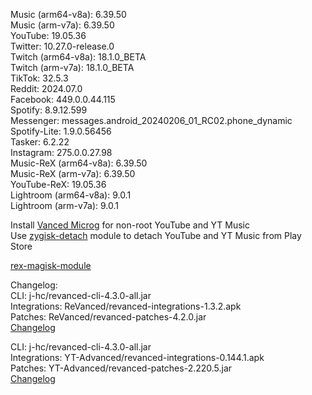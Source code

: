 Music (arm64-v8a): 6.39.50  
Music (arm-v7a): 6.39.50  
YouTube: 19.05.36  
Twitter: 10.27.0-release.0  
Twitch (arm64-v8a): 18.1.0_BETA  
Twitch (arm-v7a): 18.1.0_BETA  
TikTok: 32.5.3  
Reddit: 2024.07.0  
Facebook: 449.0.0.44.115  
Spotify: 8.9.12.599  
Messenger: messages.android_20240206_01_RC02.phone_dynamic  
Spotify-Lite: 1.9.0.56456  
Tasker: 6.2.22  
Instagram: 275.0.0.27.98  
Music-ReX (arm64-v8a): 6.39.50  
Music-ReX (arm-v7a): 6.39.50  
YouTube-ReX: 19.05.36  
Lightroom (arm64-v8a): 9.0.1  
Lightroom (arm-v7a): 9.0.1  

Install [Vanced Microg](https://github.com/TeamVanced/VancedMicroG/releases) for non-root YouTube and YT Music  
Use [zygisk-detach](https://github.com/j-hc/zygisk-detach) module to detach YouTube and YT Music from Play Store  

[rex-magisk-module](https://github.com/LemonyOwO/rex-magisk-module)  

Changelog:  
CLI: j-hc/revanced-cli-4.3.0-all.jar  
Integrations: ReVanced/revanced-integrations-1.3.2.apk  
Patches: ReVanced/revanced-patches-4.2.0.jar  
[Changelog](https://github.com/ReVanced/revanced-patches/releases/tag/v4.2.0)

CLI: j-hc/revanced-cli-4.3.0-all.jar  
Integrations: YT-Advanced/revanced-integrations-0.144.1.apk  
Patches: YT-Advanced/revanced-patches-2.220.5.jar  
[Changelog](https://github.com/YT-Advanced/ReX-patches/releases/tag/v2.220.5)  
